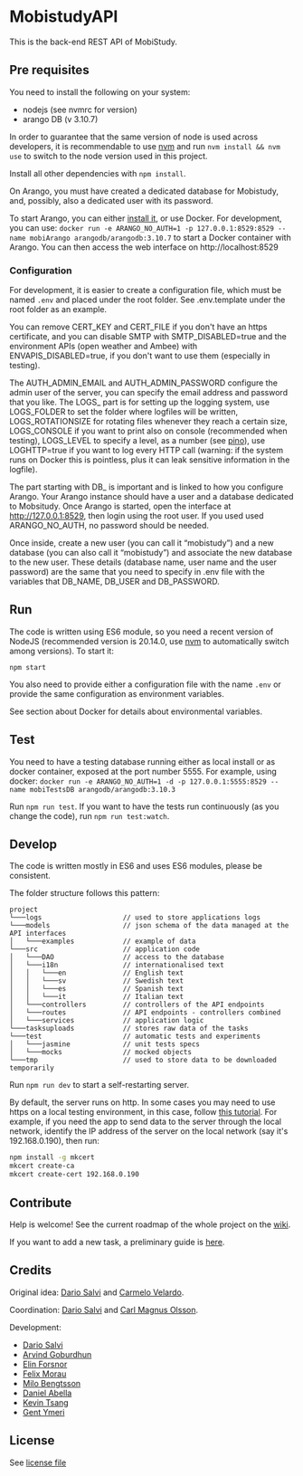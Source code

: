 # MobistudyAPI

This is the back-end REST API of MobiStudy.

## Pre requisites

You need to install the following on your system:

- nodejs (see nvmrc for version)
- arango DB (v 3.10.7)

In order to guarantee that the same version of node is used across developers, it is recommendable to use [nvm](https://github.com/nvm-sh/nvm) and run `nvm install && nvm use` to switch to the node version used in this project.

Install all other dependencies with `npm install`.

On Arango, you must have created a dedicated database for Mobistudy, and, possibly,
also a dedicated user with its password.

To start Arango, you can either [install it](https://www.arangodb.com/), or use Docker. For development, you can use:
`docker run -e ARANGO_NO_AUTH=1 -p 127.0.0.1:8529:8529 --name mobiArango arangodb/arangodb:3.10.7`
to start a Docker container with Arango. You can then access the web interface on http://localhost:8529

### Configuration

For development, it is easier to create a configuration file, which must be named `.env` and placed under the root folder.
See .env.template under the root folder as an example.

You can remove CERT_KEY and CERT_FILE if you don't have an https certificate, and you can disable SMTP with SMTP_DISABLED=true and the environment APIs (open weather and Ambee) with ENVAPIS_DISABLED=true, if you don't want to use them (especially in testing).

The AUTH_ADMIN_EMAIL and AUTH_ADMIN_PASSWORD configure the admin user of the server, you can specify the email address and password that you like.
The LOGS_ part is for setting up the logging system, use LOGS_FOLDER to set the folder where logfiles will be written, LOGS_ROTATIONSIZE for rotating files whenever they reach a certain size, LOGS_CONSOLE if you want to print also on console (recommended when testing), LOGS_LEVEL to specify a level, as a number (see [pino](https://getpino.io/#/)), use LOGHTTP=true if you want to log every HTTP call (warning: if the system runs on Docker this is pointless, plus it can leak sensitive information in the logfile).

The part starting with DB_ is important and is linked to how you configure Arango.
Your Arango instance should have a user and a database dedicated to Mobsitudy.
Once Arango is started, open the interface at http://127.0.0.1:8529, then login using the root user. If you used used ARANGO_NO_AUTH, no password should be needed.

Once inside, create a new user (you can call it “mobistudy”) and a new database (you can also call it “mobistudy”) and associate the new database to the new user. These details (database name, user name and the user password) are the same that you need to specify in .env file with the variables that DB_NAME, DB_USER and DB_PASSWORD.

## Run

The code is written using ES6 module, so you need a recent version of NodeJS (recommended version is 20.14.0, use [nvm](https://github.com/nvm-sh/nvm) to automatically switch among versions).
To start it:

    npm start

You also need to provide either a configuration file with the name `.env` or provide the same configuration as environment variables.

See section about Docker for details about environmental variables.

## Test

You need to have a testing database running either as local install or as docker container, exposed at the port number 5555.
For example, using docker:
`docker run -e ARANGO_NO_AUTH=1 -d -p 127.0.0.1:5555:8529 --name mobiTestsDB arangodb/arangodb:3.10.3`

Run `npm run test`. If you want to have the tests run continuously (as you
change the code), run `npm run test:watch`.

## Develop

The code is written mostly in ES6 and uses ES6 modules, please be consistent.

The folder structure follows this pattern:
```
project
└───logs                    // used to store applications logs
└───models                  // json schema of the data managed at the API interfaces
│   └───examples            // example of data
└───src                     // application code
│   └───DAO                 // access to the database
│   └───i18n                // internationalised text
│   │   └───en              // English text
│   │   └───sv              // Swedish text
│   │   └───es              // Spanish text
│   │   └───it              // Italian text
│   └───controllers         // controllers of the API endpoints
│   └───routes              // API endpoints - controllers combined
│   └───services            // application logic
└───tasksuploads            // stores raw data of the tasks
└───test                    // automatic tests and experiments
│   └───jasmine             // unit tests specs
│   └───mocks               // mocked objects
└───tmp                     // used to store data to be downloaded temporarily

```

Run `npm run dev` to start a self-restarting server.

By default, the server runs on http. In some cases you may need to use https on a local testing environment, in this case, follow [this tutorial](https://javascript.plainenglish.io/enable-https-for-localhost-during-local-development-in-node-js-96204453d72b). For example, if you need the app to send data to the server through the local network, identify the IP address of the server on the local network (say it's 192.168.0.190), then run:

```sh
npm install -g mkcert
mkcert create-ca
mkcert create-cert 192.168.0.190
```

## Contribute

Help is welcome!
See the current roadmap of the whole project on the [wiki](https://github.com/Mobistudy/MobistudyAPI/wiki/Roadmap).

If you want to add a new task, a preliminary guide is [here](https://github.com/Mobistudy/MobistudyAPI/wiki/NewTask).


## Credits

Original idea: [Dario Salvi](https://github.com/dariosalvi78) and [Carmelo Velardo](https://github.com/2dvisio).

Coordination: [Dario Salvi](https://github.com/dariosalvi78) and [Carl Magnus Olsson](https://github.com/Trasselkalle).

Development:
- [Dario Salvi](https://github.com/dariosalvi78)
- [Arvind Goburdhun](https://github.com/arvgo)
- [Elin Forsnor](https://github.com/elinforsnor)
- [Felix Morau](https://github.com/femosc2)
- [Milo Bengtsson](https://github.com/palladog)
- [Daniel Abella](https://github.com/assimilate)
- [Kevin Tsang](https://github.com/kevinchtsang)
- [Gent Ymeri](https://github.com/gentymeri)


## License

See [license file](LICENSE)
